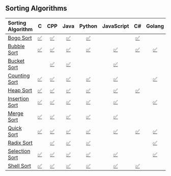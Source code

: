 ## Sorting Algorithms


| Sorting Algorithm | C | CPP | Java | Python | JavaScript | C# | Golang | Ruby | Rust | Swift |
|:--------------|:----------------:|:----------------:|:----------------:|:-----------------:|:-----------------:|:-----------------:|:-----------------:|:-----------------:|:-----------------:|:-----------------:|
| [Bogo Sort](https://en.wikipedia.org/wiki/Bogosort) | [:white_check_mark:](Bogosort/C/bogosort.c) | [:white_check_mark:](Bogosort/C%2B%2B/Bogosort.cpp) | [:white_check_mark:](Bogosort/Java/Bogosort.java) | [:white_check_mark:](Bogosort/Python/bogosort.py) |  | [:white_check_mark:](Bogosort/C%20Sharp/Bogosort.cs) |  | [:white_check_mark:](Bogosort/Ruby/bogosort.rb) |  |  |
| [Bubble Sort](https://en.wikipedia.org/wiki/Bubble_sort) | [:white_check_mark:](Bubble%20Sort/C/bubble_sort.c) | [:white_check_mark:](Bubble%20Sort/CPP/bubble_sort.cpp) | [:white_check_mark:](Bubble%20Sort/Java/BubbleSort.java) | [:white_check_mark:](Bubble%20Sort/Python/bubble_sort.py) | [:white_check_mark:](Bubble%20Sort/Javascript/bubble_sort.js) | [:white_check_mark:](Bubble%20Sort/C%20Sharp/BubbleSort.cs) | [:white_check_mark:](Bubble%20Sort/Go/bubble_sort.go) | [:white_check_mark:](Bubble%20Sort/Ruby/bubble_sort.rb) | [:white_check_mark:](Bubble%20Sort/Rust/bubble_sort.rs) | [:white_check_mark:](Bubble%20Sort/Swift/bubble_sort.swift) |
|[Bucket Sort](https://en.wikipedia.org/wiki/Bucket_sort) |  | [:white_check_mark:](Bucket%20Sort/C%2B%2B/bucket_sort.cpp) | [:white_check_mark:](Bucket%20Sort/Java/bucket_sort.java) |  | [:white_check_mark:](Bucket%20Sort/Javascript/bucket_sort.js) |  |  |  |  |  |
| [Counting Sort](https://en.wikipedia.org/wiki/Counting_sort) | [:white_check_mark:](Counting%20Sort/C/Counting_sort.c) | [:white_check_mark:](Counting%20Sort/CPP/counting_sort.cpp) | [:white_check_mark:](Counting%20Sort/Java/counting_sort.java) | [:white_check_mark:](Counting%20Sort/Python/counting_sort.py) | [:white_check_mark:](Counting%20Sort/Javascript/counting_sort.js) | | [:white_check_mark:](Counting%20Sort/Golang/count_sort.go) | [:white_check_mark:](Counting%20Sort/Ruby/countSort.rb) | [:white_check_mark:](Counting%20Sort/Rust/counting-sort.rs)|  |
| [Heap Sort](https://en.wikipedia.org/wiki/Heapsort) | [:white_check_mark:](Heapsort/C/Heapsort.c) | [:white_check_mark:](Heapsort/C%2B%2B/heapsort.cpp) | [:white_check_mark:](Heapsort/Java/HeapSort.java) | [:white_check_mark:](Heapsort/Python/heapsort.py) | [:white_check_mark:](Heapsort/Javascript/heapsort.js) | [:white_check_mark:](Heapsort/C%20Sharp/heapsort.cs) |  | [:white_check_mark:](Heapsort/Ruby/heapsort.rb) |  |  |
| [Insertion Sort](https://en.wikipedia.org/wiki/Insertion_sort) | [:white_check_mark:](Insertion%20Sort/C/insertion_sort.c) | [:white_check_mark:](Insertion%20Sort/C%2B%2B/insertion_sort.cpp) | [:white_check_mark:](Insertion%20Sort/Java/insertion_sort.java) | [:white_check_mark:](Insertion%20Sort/Python/insertion_sort.py) | [:white_check_mark:](Insertion%20Sort/Javascript/insertion_sort.js) |  | [:white_check_mark:](Insertion%20Sort/Go/insertion_sort.go) | [:white_check_mark:](Insertion%20Sort/Ruby/insertion_sort.rb) | [:white_check_mark:](Insertion%20Sort/Rust/insertionsort.rd) |  |
| [Merge Sort](https://en.wikipedia.org/wiki/Merge_sort) | [:white_check_mark:](Merge%20Sort/C/merge_sort.c) | [:white_check_mark:](Merge%20Sort/C%2B%2B/merge_sort.cpp) | [:white_check_mark:](Merge%20Sort/Java/merge_sort.java) | [:white_check_mark:](Merge%20Sort/Python/merge_sort.py) | [:white_check_mark:](Merge%20Sort/Javascipt/merge_sort.js) |  |  | [:white_check_mark:](Merge%20Sort/Ruby/merge_sort.rb) | [:white_check_mark:](Merge%20Sort/Rust/merge-sort.rs) | [:white_check_mark:](Merge%20Sort/Swift/merge_sort.swift) |
| [Quick Sort](https://en.wikipedia.org/wiki/Quick_sort) | [:white_check_mark:](quickSort/C/quick_sort.c) | [:white_check_mark:](quickSort/C%2B%2B/quick_sort.cpp) | [:white_check_mark:](quickSort/Java/quick_sort.java) | [:white_check_mark:](quickSort/python/quick_sort.py) | [:white_check_mark:](quickSort/Javascript/quick_sort.js) | [:white_check_mark:](quickSort/csharp/QuickSort.cs) | [:white_check_mark:](quickSort/Go/quick_sort.go) | [:white_check_mark:](quickSort/Ruby/quick_sort.rb) | [:white_check_mark:](quickSort/Rust/quick-sort.rs) |  |
| [Radix Sort](https://en.wikipedia.org/wiki/Radix_sort) |  | [:white_check_mark:](Radix%20Sort/C%2B%2B/radix_sort.cpp) | [:white_check_mark:](Radix%20Sort/Java/radix_sort.java) | [:white_check_mark:](Radix%20Sort/python/Radix_Sort.py) |  |  | [:white_check_mark:](Radix%20Sort/Go/radix_sort.go) | [:white_check_mark:](Radix%20Sort/Ruby/radixSort.rb) |  |  |
| [Selection Sort](https://en.wikipedia.org/wiki/Selection_sort) | [:white_check_mark:](Selection%20Sort/C/selection_sort.c) | [:white_check_mark:](Selection%20Sort/C%2B%2B/selection_sort.cpp) | [:white_check_mark:](Selection%20Sort/Java/selection_sort.java) | [:white_check_mark:](Selection%20Sort/Python/selection_sort.py) | [:white_check_mark:](Selection%20Sort/Javascript/selectionSort.js) |  | [:white_check_mark:](Selection%20Sort/Go/selection_sort.go) | [:white_check_mark:](Selection%20Sort/Ruby/selSort.rb) | [:white_check_mark:](Selection%20Sort/Rust/selection_sort.rs) |  |
| [Shell Sort](https://en.wikipedia.org/wiki/Shellsort) | [:white_check_mark:](ShellSort/c/shell_sort.c) | [:white_check_mark:](ShellSort/C%2B%2B/shell_sort.cpp) | [:white_check_mark:](ShellSort/Java/ShellSort.java) | [:white_check_mark:](ShellSort/python/shell_sort.py) | [:white_check_mark:](ShellSort/Javascript/shellSort.js) | [:white_check_mark:](ShellSort/csharp/ShellSort.cs) |  | [:white_check_mark:](ShellSort/Ruby/shellSort.rb) |  |  |
